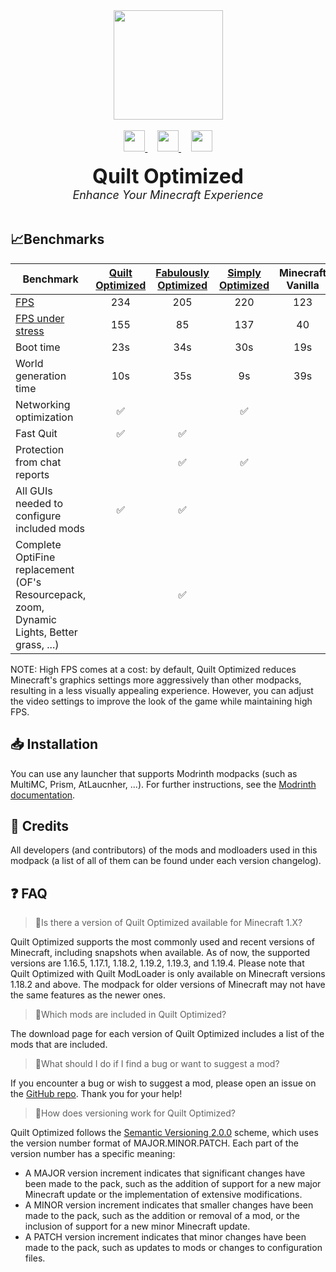 <div align="center">
  <img src="https://raw.githubusercontent.com/TheBossMagnus/Quilt-Optimized/main/Doc%20assets/Logo/logo%20nobackground.png" height="auto" width="175">
  <br>
  <br>
  <a href="https://modrinth.com/modpack/quilt-optimized">
    <img src="https://raw.githubusercontent.com/TheBossMagnus/Quilt-Optimized/main/Doc%20assets/Modrinth-mark.svg" height="34px" width="34px"/>
  </a>&nbsp;&nbsp;&nbsp;
  <a href="https://github.com/TheBossMagnus/Quilt-Optimized">
    <img src="https://raw.githubusercontent.com/TheBossMagnus/Quilt-Optimized/main/Doc%20assets/github-mark-white.svg" height="34px" width="34px"/>
  </a>&nbsp;&nbsp;&nbsp;
  <a href="https://modrinth.com/modpack/quilt-optimized/versions">
    <img src="https://raw.githubusercontent.com/TheBossMagnus/Quilt-Optimized/main/Doc%20assets/Download%20icon.svg" height="34px" width="34px"/>
  </a>
  <br>
  <br>
  <font size="6">
    <b>Quilt Optimized</b>
  </font>
  <br>
  <font size="4">
    <i>Enhance Your Minecraft Experience</i>
  </font>
  <br>
  <br>
</div>

## 📈Benchmarks

| Benchmark                                                                  | [Quilt Optimized](https://modrinth.com/modpack/quilt-optimized) | [Fabulously Optimized](https://modrinth.com/modpack/fabulously-optimized) | [Simply Optimized](https://modrinth.com/modpack/sop) | Minecraft Vanilla |
| ---------------------------------------------------------------------------|:---------------------------------------------------------------:|:-------------------------------------------------------------------------:|:----------------------------------------------------:|:-----------------:|
| [FPS](https://ethercalc.net/rpa0i8ktk5)                                    | 234                                                             | 205                                                                       | 220                                                  | 123               |
| [FPS under stress](https://ethercalc.net/b0jkjywxkb)                       | 155                                                             | 85                                                                        | 137                                                  | 40                |
| Boot time                                                                   | 23s                                                             | 34s                                                                       | 30s                                                  | 19s               |
| World generation time                                                       | 10s                                                             | 35s                                                                       | 9s                                                   | 39s               |
| Networking optimization                                                     | ✅                                                               |                                                                           | ✅                                                    |                   |
| Fast Quit                                                                   | ✅                                                               | ✅                                                                         |                                                      |                   |
| Protection from chat reports                                                |                                                                 | ✅                                                                         | ✅                                                    |                   |
| All GUIs needed to configure included mods                                  | ✅                                                               | ✅                                                                         |                                                      |                   |
| Complete OptiFine replacement (OF's Resourcepack, zoom, Dynamic Lights, Better grass, ...) |                                                                 | ✅                                                                         |                                                      |                   |

NOTE: High FPS comes at a cost: by default, Quilt Optimized reduces Minecraft's graphics settings more aggressively than other modpacks, resulting in a less visually appealing experience. However, you can adjust the video settings to improve the look of the game while maintaining high FPS.

## 📥 Installation

You can use any launcher that supports Modrinth modpacks (such as MultiMC, Prism, AtLaucnher, ...).
For further instructions, see the [Modrinth documentation](https://docs.modrinth.com/docs/modpacks/playing_modpacks/).

## 🙏 Credits

All developers (and contributors) of the mods and modloaders used in this modpack (a list of all of them can be found under each version changelog).

## ❓ FAQ

> 🔼Is there a version of Quilt Optimized available for Minecraft 1.X?

Quilt Optimized supports the most commonly used and recent versions of Minecraft, including snapshots when available. As of now, the supported versions are 1.16.5, 1.17.1, 1.18.2, 1.19.2, 1.19.3, and 1.19.4. Please note that Quilt Optimized with Quilt ModLoader is only available on Minecraft versions 1.18.2 and above. The modpack for older versions of Minecraft may not have the same features as the newer ones.

> 📃Which mods are included in Quilt Optimized?

The download page for each version of Quilt Optimized includes a list of the mods that are included.

> 🐛What should I do if I find a bug or want to suggest a mod?

If you encounter a bug or wish to suggest a mod, please open an issue on the [GitHub repo](https://github.com/TheBossMagnus/Quilt-Optimized). Thank you for your help!

> 🔢How does versioning work for Quilt Optimized?

Quilt Optimized follows the [Semantic Versioning 2.0.0](https://semver.org/) scheme, which uses the version number format of MAJOR.MINOR.PATCH. Each part of the version number has a specific meaning: 
- A MAJOR version increment indicates that significant changes have been made to the pack, such as the addition of support for a new major Minecraft update or the implementation of extensive modifications. 
- A MINOR version increment indicates that smaller changes have been made to the pack, such as the addition or removal of a mod, or the inclusion of support for a new minor Minecraft update. 
- A PATCH version increment indicates that minor changes have been made to the pack, such as updates to mods or changes to configuration files.
